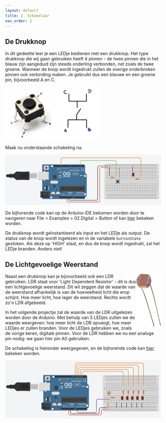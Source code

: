 ```yaml
---
layout: default
title: 2. Schakelaar
nav_order: 3
---
```


## De Drukknop

In dit gedeelte leer je een LEDje bedienen met een drukknop. Het type drukknop die wij gaan gebruiken heeft 4 pinnen - de twee pinnen die in het blauw zijn aangeduid zijn steeds onderling verbonden, net zoals de twee groene. Wanneer de knop wordt ingedrukt zullen de overige onderbroken pinnen ook verbinding maken. Je gebruikt dus een blauwe en een groene pin, bijvoorbeeld A en C.

<img src="photos/drukknop.png" width="60%" height="60%">

Maak nu onderstaande schakeling na. 

![image](https://github.com/Jeugdwerking-FLEM/arduino/blob/main/code-2-schakelaar/drukknop/ledje_met_drukknop_schakeling.png?raw=true)

De bijhorende code kan op de Arduino IDE bekomen worden door te navigeren naar File > Examples > 02.Digital > Button of kan [hier](https://github.com/Jeugdwerking-FLEM/introductie-arduino/tree/main/code-2-schakelaar/drukknop) bekeken worden. 

De drukknop wordt geïnstantieerd als input en het LEDje als output. De status van de knop wordt ingelezen en in de variabele `buttonState` gestoken. Als deze op 'HIGH' staat, en dus de knop wordt ingedrukt, zal het LEDje branden. Anders niet!

## De Lichtgevoelige Weerstand

<img align="right" src="photos/LDR.png" width="80" height="170">

Naast een drukknop kan je bijvoorbeeld ook een LDR gebruiken. LDR staat voor 'Light Dependent Resistor' - dit is dus een lichtgevoelige weerstand. Dit wil zeggen dat de waarde van de weerstand afhankelijk is van de hoeveelheid licht die erop schijnt. Hoe meer licht, hoe lager de weerstand. Rechts wordt zo'n LDR afgebeeld.

In het volgende projectje zal de waarde van de LDR uitgelezen worden door de Arduino. Met behulp van 5 LEDjes zullen we de waarde weergeven: hoe meer licht de LDR opvangt, hoe meer LEDjes er zullen branden. Voor de LEDjes gebruiken we, zoals de vorige keren, digitale pinnen. Voor de LDR hebben we nu een analoge pin nodig: we gaan hier pin A0 gebruiken. 

De schakeling is hieronder weergegeven, en de bijhorende code kan [hier](https://github.com/Jeugdwerking-FLEM/introductie-arduino/tree/main/code-2-schakelaar/LDR) bekeken worden.

![image](https://github.com/Jeugdwerking-FLEM/arduino/blob/main/code-2-schakelaar/LDR/LDR_schakeling.png?raw=true)
